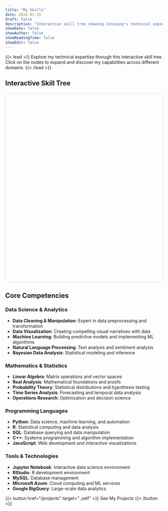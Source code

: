 ```yaml
---
title: "My Skills"
date: 2024-01-15
draft: false
description: "Interactive skill tree showing Jinxiang's technical expertise"
showDate: false
showAuthor: false
showReadingTime: false
showEdit: false
---
```


{{< lead >}}
Explore my technical expertise through this interactive skill tree. Click on the nodes to expand and discover my capabilities across different domains.
{{< /lead >}}

## Interactive Skill Tree

<div id="skill-tree"></div>

<style>
.node {
  cursor: pointer;
}

.node circle {
  fill: #fff;
  stroke: rgb(53, 204, 156);
  stroke-width: 1.5px;
}

.node text {
  font: 12px sans-serif;
}

.link {
  fill: none;
  stroke: #ccc;
  stroke-width: 1.5px;
}

#skill-tree {
  width: 100%;
  height: 600px;
  margin: 20px 0;
  border: 1px solid #ddd;
  border-radius: 8px;
}
</style>

<script src="//d3js.org/d3.v3.min.js"></script>
<script>
var margin = {top: 20, right: 120, bottom: 20, left: 120},
    width = 960 - margin.right - margin.left,
    height = 600 - margin.top - margin.bottom;

var i = 0,
    duration = 750,
    root;

var tree = d3.layout.tree()
    .size([height, width]);

var diagonal = d3.svg.diagonal()
    .projection(function(d) { return [d.y, d.x]; });

var svg = d3.select("#skill-tree").append("svg")
    .attr("width", width + margin.right + margin.left)
    .attr("height", height + margin.top + margin.bottom)
  .append("g")
    .attr("transform", "translate(" + margin.left + "," + margin.top + ")");

d3.json("/flare.json", function(error, flare) {
  if (error) throw error;

  root = flare;
  root.x0 = height / 2;
  root.y0 = 0;

  function collapse(d) {
    if (d.children) {
      d._children = d.children;
      d._children.forEach(collapse);
      d.children = null;
    }
  }

  root.children.forEach(collapse);
  update(root);
});

function update(source) {
  var nodes = tree.nodes(root).reverse(),
      links = tree.links(nodes);

  nodes.forEach(function(d) { d.y = d.depth * 180; });

  var node = svg.selectAll("g.node")
      .data(nodes, function(d) { return d.id || (d.id = ++i); });

  var nodeEnter = node.enter().append("g")
      .attr("class", "node")
      .attr("transform", function(d) { return "translate(" + source.y0 + "," + source.x0 + ")"; })
      .on("click", click);

  nodeEnter.append("circle")
      .attr("r", 1e-6)
      .style("fill", function(d) { return d._children ? "lightsteelblue" : "#fff"; });

  nodeEnter.append("text")
      .attr("x", function(d) { return d.children || d._children ? -10 : 10; })
      .attr("dy", ".35em")
      .attr("text-anchor", function(d) { return d.children || d._children ? "end" : "start"; })
      .text(function(d) { return d.name; })
      .style("fill-opacity", 1e-6);

  var nodeUpdate = node.transition()
      .duration(duration)
      .attr("transform", function(d) { return "translate(" + d.y + "," + d.x + ")"; });

  nodeUpdate.select("circle")
      .attr("r", 4.5)
      .style("fill", function(d) { return d._children ? "lightsteelblue" : "#fff"; });

  nodeUpdate.select("text")
      .style("fill-opacity", 1);

  var nodeExit = node.exit().transition()
      .duration(duration)
      .attr("transform", function(d) { return "translate(" + source.y + "," + source.x + ")"; })
      .remove();

  nodeExit.select("circle")
      .attr("r", 1e-6);

  nodeExit.select("text")
      .style("fill-opacity", 1e-6);

  var link = svg.selectAll("path.link")
      .data(links, function(d) { return d.target.id; });

  link.enter().insert("path", "g")
      .attr("class", "link")
      .attr("d", function(d) {
        var o = {x: source.x0, y: source.y0};
        return diagonal({source: o, target: o});
      });

  link.transition()
      .duration(duration)
      .attr("d", diagonal);

  link.exit().transition()
      .duration(duration)
      .attr("d", function(d) {
        var o = {x: source.x, y: source.y};
        return diagonal({source: o, target: o});
      })
      .remove();

  nodes.forEach(function(d) {
    d.x0 = d.x;
    d.y0 = d.y;
  });
}

function click(d) {
  if (d.children) {
    d._children = d.children;
    d.children = null;
  } else {
    d.children = d._children;
    d._children = null;
  }
  update(d);
}
</script>

## Core Competencies

### Data Science & Analytics
- **Data Cleaning & Manipulation**: Expert in data preprocessing and transformation
- **Data Visualization**: Creating compelling visual narratives with data
- **Machine Learning**: Building predictive models and implementing ML algorithms
- **Natural Language Processing**: Text analysis and sentiment analysis
- **Bayesian Data Analysis**: Statistical modeling and inference

### Mathematics & Statistics
- **Linear Algebra**: Matrix operations and vector spaces
- **Real Analysis**: Mathematical foundations and proofs
- **Probability Theory**: Statistical distributions and hypothesis testing
- **Time Series Analysis**: Forecasting and temporal data analysis
- **Operations Research**: Optimization and decision science

### Programming Languages
- **Python**: Data science, machine learning, and automation
- **R**: Statistical computing and data analysis
- **SQL**: Database querying and data manipulation
- **C++**: Systems programming and algorithm implementation
- **JavaScript**: Web development and interactive visualizations

### Tools & Technologies
- **Jupyter Notebook**: Interactive data science environment
- **RStudio**: R development environment
- **MySQL**: Database management
- **Microsoft Azure**: Cloud computing and ML services
- **Google BigQuery**: Large-scale data analytics

{{< button href="/projects" target="_self" >}}
See My Projects
{{< /button >}} 